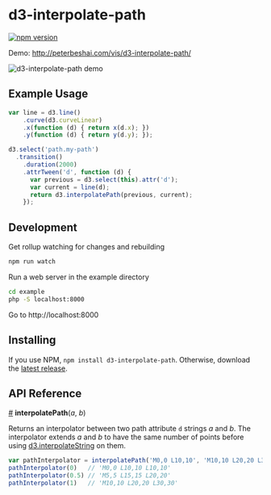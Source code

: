 # d3-interpolate-path

[![npm version](https://badge.fury.io/js/d3-interpolate-path.svg)](https://badge.fury.io/js/d3-interpolate-path)

Demo: http://peterbeshai.com/vis/d3-interpolate-path/

![d3-interpolate-path demo](http://peterbeshai.com/vis/d3-interpolate-path/d3-interpolate-path-demo.gif)

## Example Usage

```js
var line = d3.line()
    .curve(d3.curveLinear)
    .x(function (d) { return x(d.x); })
    .y(function (d) { return y(d.y); });

d3.select('path.my-path')
  .transition()
    .duration(2000)
    .attrTween('d', function (d) {
      var previous = d3.select(this).attr('d');
      var current = line(d);
      return d3.interpolatePath(previous, current);
    });
```


## Development

Get rollup watching for changes and rebuilding

```bash
npm run watch
```

Run a web server in the example directory

```bash
cd example
php -S localhost:8000
```

Go to http://localhost:8000


## Installing

If you use NPM, `npm install d3-interpolate-path`. Otherwise, download the [latest release](https://github.com/pbeshai/d3-interpolate-path/releases/latest).

## API Reference


<a href="#interpolatePath" name="interpolatePath">#</a> <b>interpolatePath</b>(*a*, *b*)

Returns an interpolator between two path attribute `d` strings *a* and *b*. The interpolator extends *a* and *b* to have the same number of points before using [d3.interpolateString](https://github.com/d3/d3-interpolate#interpolateString) on them.

```js
var pathInterpolator = interpolatePath('M0,0 L10,10', 'M10,10 L20,20 L30,30')
pathInterpolator(0)   // 'M0,0 L10,10 L10,10'
pathInterpolator(0.5) // 'M5,5 L15,15 L20,20'
pathInterpolator(1)   // 'M10,10 L20,20 L30,30'
```
